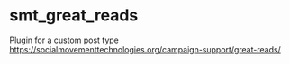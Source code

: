 # smt_great_reads
Plugin for a custom post type https://socialmovementtechnologies.org/campaign-support/great-reads/
